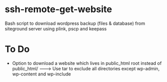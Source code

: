 # ssh-remote-get-website
Bash script to download wordpress backup (files &amp; database) from siteground server using plink, pscp and keepass

# To Do
- Option to download a website which lives in public\_html root instead of public\_html/<project>
---> Use tar to exclude all directories except wp-admin, wp-content and wp-include